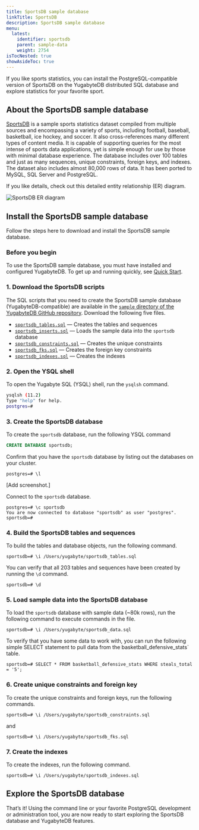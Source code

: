 ```yaml
---
title: SportsDB sample database 
linkTitle: SportsDB
description: SportsDB sample database
menu:
  latest:
    identifier: sportsdb
    parent: sample-data
    weight: 2754
isTocNested: true
showAsideToc: true
---
```


If you like sports statistics, you can install the PostgreSQL-compatible version of SportsDB on the YugabyteDB distributed SQL database and explore statistics for your favorite sport.

## About the SportsDB sample database

[SportsDB](http://www.sportsdb.org/sd) is a sample sports statistics dataset compiled from multiple sources and encompassing a variety of sports, including football, baseball, basketball, ice hockey, and soccer. It also cross-references many different types of content media. It is capable of supporting queries for the most intense of sports data applications, yet is simple enough for use by those with minimal database experience. The database includes over 100 tables and just as many sequences, unique constraints, foreign keys, and indexes. The dataset also includes almost 80,000 rows of data. It has been ported to MySQL, SQL Server and PostgreSQL.

If you like details, check out this detailed entity relationship (ER) diagram.

![SportsDB ER diagram](/images/sample-data/sportsdb/sportsdb-er-diagram.jpg)

## Install the SportsDB sample database

Follow the steps here to download and install the SportsDB sample database.

### Before you begin

To use the SportsDB sample database, you must have installed and configured YugabyteDB. To get up and running quickly, see [Quick Start](/latest/quick-start/).

### 1. Download the SportsDB scripts

The SQL scripts that you need to create the SportsDB sample database (YugabyteDB-compatible) are available in the [`sample` directory of the YugabyteDB GitHub repository](https://github.com/yugabyte/yugabyte-db/tree/master/sample). Download the following five files.

- [`sportsdb_tables.sql`](https://raw.githubusercontent.com/yugabyte/yugabyte-db/master/sample/sportsdb_tables.sql) — Creates the tables and sequences
- [`sportsdb_inserts.sql`](https://raw.githubusercontent.com/yugabyte/yugabyte-db/master/sample/sportsdb_inserts.sql) — Loads the sample data into the `sportsdb` database
- [`sportsdb_constraints.sql`](https://raw.githubusercontent.com/yugabyte/yugabyte-db/master/sample/sportsdb_constraints.sql) — Creates the unique constraints
- [`sportsdb_fks.sql`](https://raw.githubusercontent.com/yugabyte/yugabyte-db/master/sample/sportsdb_fks.sql) — Creates the foreign key constraints
- [`sportsdb_indexes.sql`](https://raw.githubusercontent.com/yugabyte/yugabyte-db/master/sample/sportsdb_indexes.sql) — Creates the indexes

### 2. Open the YSQL shell

To open the Yugabyte SQL (YSQL) shell, run the `ysqlsh` command.

```sh
ysqlsh (11.2)
Type "help" for help.
postgres=#
```

### 3. Create the SportsDB database

To create the `sportsdb` database, run the following YSQL command

```sql
CREATE DATABASE sportsdb;
```

Confirm that you have the `sportsdb` database by listing out the databases on your cluster.

```
postgres=# \l
```

[Add screenshot.]

Connect to the `sportsdb` database.

```
postgres=# \c sportsdb
You are now connected to database "sportsdb" as user "postgres".
sportsdb=#
```

### 4. Build the SportsDB tables and sequences

To build the tables and database objects, run the following command.

```
sportsdb=# \i /Users/yugabyte/sportsdb_tables.sql
```

You can verify that all 203 tables and sequences have been created by running the `\d` command.

```
sportsdb=# \d
```

### 5. Load sample data into the SportsDB database

To load the `sportsdb` database with sample data (~80k rows), run the following command to execute commands in the file.

```
sportsdb=# \i /Users/yugabyte/sportsdb_data.sql
```

To verify that you have some data to work with, you can run the following simple SELECT statement to pull data from the  basketball_defensive_stats` table.

```
sportsdb=# SELECT * FROM basketball_defensive_stats WHERE steals_total = '5';
```

### 6. Create unique constraints and foreign key

To create the unique constraints and foreign keys, run the following commands.

```
sportsdb=# \i /Users/yugabyte/sportsdb_constraints.sql
```

and

```
sportsdb=# \i /Users/yugabyte/sportsdb_fks.sql
```

### 7. Create the indexes

To create the indexes, run the following command.

```
sportsdb=# \i /Users/yugabyte/sportsdb_indexes.sql
```

## Explore the SportsDB database

That’s it! Using the command line or your favorite PostgreSQL development or administration tool, you are now ready to start exploring the SportsDB database and YugabyteDB features.
